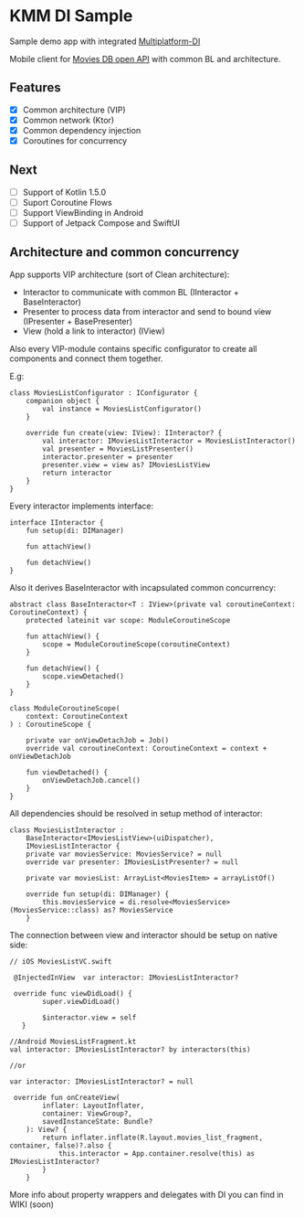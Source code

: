 # KMM DI Sample
Sample demo app with integrated [Multiplatform-DI](https://github.com/anioutkazharkova/di-multiplatform-lib)

Mobile client for [Movies DB open API](https://www.themoviedb.org) with common BL and architecture.

## Features 

- [X] Common architecture (VIP)
- [X] Common network (Ktor)
- [X] Common dependency injection
- [X] Coroutines for concurrency

## Next
- [ ] Support of Kotlin 1.5.0
- [ ] Suport Coroutine Flows 
- [ ] Support ViewBinding in Android
- [ ] Support of Jetpack Compose and SwiftUI

## Architecture and common concurrency

App supports VIP architecture (sort of Clean architecture):
- Interactor to communicate with common BL (IInteractor + BaseInteractor<IView>)
- Presenter to process data from interactor and send to bound view (IPresenter + BasePresenter<IView>)
- View (hold a link to interactor) (IView)

Also every VIP-module contains specific configurator to create all components and connect them together.

E.g: 
```
class MoviesListConfigurator : IConfigurator {
    companion object {
        val instance = MoviesListConfigurator()
    }

    override fun create(view: IView): IInteractor? {
        val interactor: IMoviesListInteractor = MoviesListInteractor()
        val presenter = MoviesListPresenter()
        interactor.presenter = presenter
        presenter.view = view as? IMoviesListView
        return interactor
    }
}
```

Every  interactor implements interface:

```
interface IInteractor {
    fun setup(di: DIManager)

    fun attachView()

    fun detachView()
}
```

Also it derives BaseInteractor<IView> with incapsulated common concurrency:
```
abstract class BaseInteractor<T : IView>(private val coroutineContext: CoroutineContext) {
    protected lateinit var scope: ModuleCoroutineScope

    fun attachView() {
        scope = ModuleCoroutineScope(coroutineContext)
    }

    fun detachView() {
        scope.viewDetached()
    }
}

class ModuleCoroutineScope(
    context: CoroutineContext
) : CoroutineScope {

    private var onViewDetachJob = Job()
    override val coroutineContext: CoroutineContext = context + onViewDetachJob

    fun viewDetached() {
        onViewDetachJob.cancel()
    }
}
```
  
All dependencies should be resolved in setup method of interactor: 

```
class MoviesListInteractor :
    BaseInteractor<IMoviesListView>(uiDispatcher),
    IMoviesListInteractor {
    private var moviesService: MoviesService? = null
    override var presenter: IMoviesListPresenter? = null

    private var moviesList: ArrayList<MoviesItem> = arrayListOf()

    override fun setup(di: DIManager) {
        this.moviesService = di.resolve<MoviesService>(MoviesService::class) as? MoviesService
    }
```


The connection between view and interactor should be setup on native side:

```
// iOS MoviesListVC.swift

 @InjectedInView  var interactor: IMoviesListInteractor?

 override func viewDidLoad() {
        super.viewDidLoad()
        
        $interactor.view = self
   }
```

```
//Android MoviesListFragment.kt
val interactor: IMoviesListInteractor? by interactors(this)

//or 

var interactor: IMoviesListInteractor? = null

 override fun onCreateView(
        inflater: LayoutInflater,
        container: ViewGroup?,
        savedInstanceState: Bundle?
    ): View? {
        return inflater.inflate(R.layout.movies_list_fragment, container, false)?.also {
            this.interactor = App.container.resolve(this) as IMoviesListInteractor?
        }
    }
```

More info about property wrappers and delegates with DI you can find in WIKI (soon)
